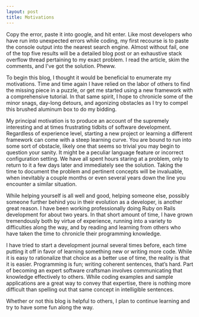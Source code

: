 ```yaml
---
layout: post
title: Motivations
---
```


Copy the error, paste it into google, and hit enter. Like most developers who have run into unexpected errors while coding, my first recourse is to paste the console output into the nearest search engine. Almost without fail, one of the top five results will be a detailed blog post or an exhaustive stack overflow thread pertaining to my exact problem. I read the article, skim the comments, and I've got the solution. Pheww.

<!--more-->

To begin this blog, I thought it would be beneficial to enumerate my motivations. Time and time again I have relied on the labor of others to find the missing piece in a puzzle, or get me started using a new framework with a comprehensive tutorial. In that same spirit, I hope to chronicle some of the minor snags, day-long detours, and agonizing obstacles as I try to compel this brushed aluminum box to do my bidding.

My principal motivation is to produce an account of the supremely interesting and at times frustrating tidbits of software development. Regardless of experience level, starting a new project or learning a different framework can come with a steep learning curve. You are bound to run into some sort of obstacle, likely one that seems so trivial you may begin to question your sanity. It might be a peculiar language feature or incorrect configuration setting. We have all spent hours staring at a problem, only to return to it a few days later and immediately see the solution. Taking the time to document the problem and pertinent concepts will be invaluable, when inevitably a couple months or even several years down the line you encounter a similar situation.

While helping yourself is all well and good, helping someone else, possibly someone further behind you in their evolution as a developer, is another great reason. I have been working professionally doing Ruby on Rails development for about two years. In that short amount of time, I have grown tremendously both by virtue of experience, running into a variety to difficulties along the way, and by reading and learning from others who have taken the time to chronicle their programming knowledge.

I have tried to start a development journal several times before, each time putting it off in favor of learning something new or writing more code. While it is easy to rationalize that choice as a better use of time, the reality is that it is easier. Programming is fun; writing coherent sentences, that’s hard. Part of becoming an expert software craftsman involves communicating that knowledge effectively to others. While coding examples and sample applications are a great way to convey that expertise, there is nothing more difficult than spelling out that same concept in intelligible sentences.

Whether or not this blog is helpful to others, I plan to continue learning and try to have some fun along the way.
